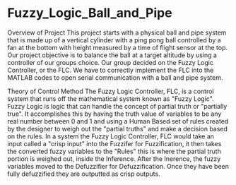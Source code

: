 # Fuzzy_Logic_Ball_and_Pipe

Overview of Project 
This project starts with a physical ball and pipe system that is made up of a vertical cylinder with a ping pong ball controlled by a fan at the bottom with height measured by a time of flight sensor at the top. Our project objective is to balance the ball at a target altitude by using a controller of our groups choice. Our group decided on the Fuzzy Logic Controller, or the FLC. We have to correctly implement the FLC into the MATLAB codes to open serial communication with a ball and pipe system. 


Theory of Control Method 
The Fuzzy Logic Controller, FLC, is a control system that runs off the mathematical system known as "Fuzzy Logic". Fuzzy Logic is logic that can handle the concept of partial truth or "partially true". It accomplishes this by having the truth value of variables to be any real number between 0 and 1 and using a Human Based set of rules created by the designer to weigh out the "partial truths" and make a decision based on the rules.
In a system the Fuzzy Logic Controller, FLC would take an input called a "crisp input" into the Fuzzifer for Fuzzification, it then takes the converted fuzzy variables to the "Rules" this is where the partial truth portion is weighed out, inside the Inference. After the Inerence, the fuzzy variables moved to the Defuzzifier for Defuzzification. Once they have been fully defuzzified they are outputted as crisp outputs.   
